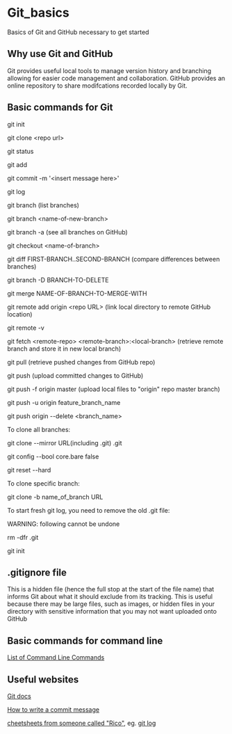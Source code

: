 # Git_basics
Basics of Git and GitHub necessary to get started

## Why use Git and GitHub

Git provides useful local tools to manage version history and branching allowing for easier code management and collaboration. GitHub provides an online repository to share modifcations recorded locally by Git. 

## Basic commands for Git

git init

git clone &lt;repo url&gt;

git status

git add

git commit -m '&lt;insert message here&gt;'

git log

git branch (list branches)

git branch &lt;name-of-new-branch&gt;

git branch -a (see all branches on GitHub)

git checkout &lt;name-of-branch&gt;
  
git diff FIRST-BRANCH..SECOND-BRANCH (compare differences between branches)

git branch -D BRANCH-TO-DELETE

git merge NAME-OF-BRANCH-TO-MERGE-WITH
  
git remote add origin &lt;repo URL&gt; (link local directory to remote GitHub location)
  
git remote -v

git fetch &lt;remote-repo&gt; &lt;remote-branch&gt;:&lt;local-branch&gt; (retrieve remote branch and store it in new local branch)

git pull (retrieve pushed changes from GitHub repo)

git push (upload committed changes to GitHub)

git push -f origin master (upload local files to "origin" repo master branch)

git push -u origin feature_branch_name

git push origin --delete &lt;branch_name&gt;

To clone all branches:

git clone --mirror URL(including .git) .git

git config --bool core.bare false

git reset --hard

To clone specific branch:

git clone -b name_of_branch URL

To start fresh git log, you need to remove the old .git file:

WARNING: following cannot be undone

rm -dfr .git

git init 

## .gitignore file

This is a hidden file (hence the full stop at the start of the file name) that informs Git about what it should exclude from its tracking. This is useful because there may be large files, such as images, or hidden files in your directory with sensitive information that you may not want uploaded onto GitHub

## Basic commands for command line

[List of Command Line Commands](https://www.codecademy.com/articles/command-line-commands)

## Useful websites

[Git docs](https://git-scm.com/doc)

[How to write a commit message](https://chris.beams.io/posts/git-commit/)

[cheetsheets from someone called "Rico"](https://devhints.io/), eg. [git log](https://devhints.io/git-log)



